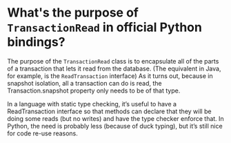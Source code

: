 # What's the purpose of `TransactionRead` in official Python bindings?

The purpose of the `TransactionRead` class is to encapsulate all of the parts of a transaction that lets it read from the database. (The equivalent in Java, for example, is the `ReadTransaction` interface) As it turns out, because in snapshot isolation, all a transaction can do is read, the Transaction.snapshot property only needs to be of that type.

In a language with static type checking, it’s useful to have a ReadTransaction interface so that methods can declare that they will be doing some reads (but no writes) and have the type checker enforce that. In Python, the need is probably less (because of duck typing), but it’s still nice for code re-use reasons.